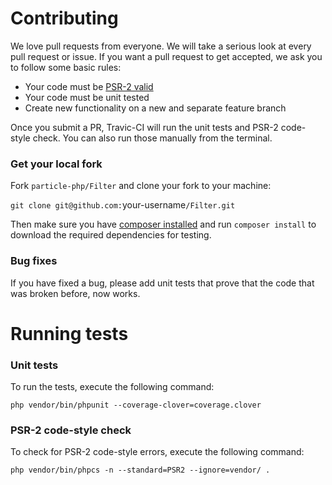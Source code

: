 # Contributing

We love pull requests from everyone. We will take a serious look at every pull request or issue.
If you want a pull request to get accepted, we ask you to follow some basic rules:

* Your code must be [PSR-2 valid](http://www.php-fig.org/psr/psr-2/)
* Your code must be unit tested
* Create new functionality on a new and separate feature branch

Once you submit a PR, Travic-CI will run the unit tests and PSR-2 code-style check. You can also run those
manually from the terminal. 

### Get your local fork

Fork `particle-php/Filter` and clone your fork to your machine:

`git clone git@github.com:`your-username`/Filter.git`

Then make sure you have [composer installed](https://getcomposer.org/download/) and run `composer install`
to download the required dependencies for testing.

### Bug fixes

If you have fixed a bug, please add unit tests that prove that the code that was broken before, now works.

# Running tests

### Unit tests

To run the tests, execute the following command:

`php vendor/bin/phpunit --coverage-clover=coverage.clover`

### PSR-2 code-style check

To check for PSR-2 code-style errors, execute the following command:

`php vendor/bin/phpcs -n --standard=PSR2 --ignore=vendor/ .`
